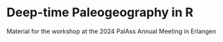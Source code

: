 # Deep-time Paleogeography in R

Material for the workshop at the 2024 PalAss Annual Meeting in Erlangen



